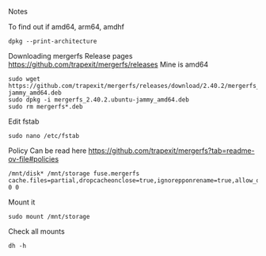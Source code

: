 Notes

To find out if amd64, arm64, amdhf
```
dpkg --print-architecture
```

Downloading mergerfs
Release pages https://github.com/trapexit/mergerfs/releases
Mine is amd64
```
sudo wget https://github.com/trapexit/mergerfs/releases/download/2.40.2/mergerfs_2.40.2.ubuntu-jammy_amd64.deb
sudo dpkg -i mergerfs_2.40.2.ubuntu-jammy_amd64.deb
sudo rm mergerfs*.deb
```

Edit fstab
```
sudo nano /etc/fstab
```
Policy
Can be read here https://github.com/trapexit/mergerfs?tab=readme-ov-file#policies
```
/mnt/disk* /mnt/storage fuse.mergerfs cache.files=partial,dropcacheonclose=true,ignorepponrename=true,allow_other,use_ino,category.create=mfs,minfreespace=10G,fsname=mergerfs,defaults 0 0
```

Mount it
```
sudo mount /mnt/storage
```

Check all mounts
```
dh -h
```
